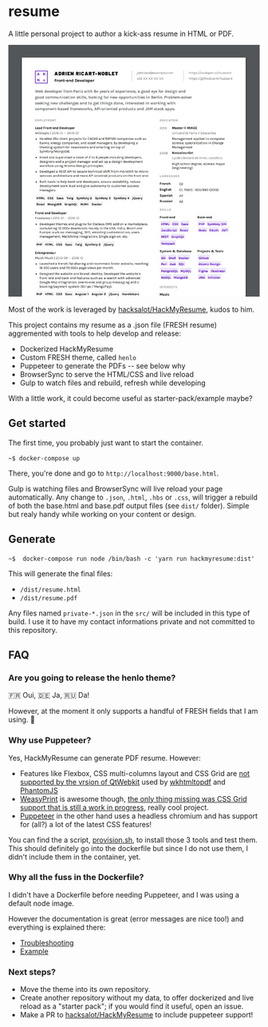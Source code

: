 # resume

A little personal project to author a kick-ass resume in HTML or PDF.

![PDF resume preview](https://raw.githubusercontent.com/adrienrn/resume/dev/screenshot.jpg)

Most of the work is leveraged by [hacksalot/HackMyResume](https://github.com/hacksalot/HackMyResume), kudos to him.

This project contains my resume as a .json file (FRESH resume) aggremented with tools to help develop and release:

- Dockerized HackMyResume
- Custom FRESH theme, called `henlo`
- Puppeteer to generate the PDFs -- see below why
- BrowserSync to serve the HTML/CSS and live reload
- Gulp to watch files and rebuild, refresh while developing

With a little work, it could become useful as starter-pack/example maybe?

## Get started

The first time, you probably just want to start the container.

```
~$ docker-compose up
```

There, you're done and go to `http://localhost:9000/base.html`.

Gulp is watching files and BrowserSync will live reload your page automatically. Any change to `.json`, `.html`, `.hbs` or `.css`, will trigger a rebuild of both the base.html and base.pdf output files (see `dist/` folder). Simple but realy handy while working on your content or design.

## Generate

```
~$  docker-compose run node /bin/bash -c 'yarn run hackmyresume:dist'
```

This will generate the final files:
- `/dist/resume.html`
- `/dist/resume.pdf`

Any files named `private-*.json` in the `src/` will be included in this type of build. I use it to have my contact informations private and not committed to this repository.

## FAQ

### Are you going to release the henlo theme?

🇫🇷 Oui, 🇩🇪 Ja, 🇷🇺 Da!

However, at the moment it only supports a handful of FRESH fields that I am using. 👹

### Why use Puppeteer?

Yes, HackMyResume can generate PDF resume. However:

- Features like Flexbox, CSS multi-columns layout and CSS Grid are [not supported by the vrsion of QtWebkit](http://trac.webkit.org/wiki/QtWebKitFeatures22) used by [wkhtmltopdf](https://wkhtmltopdf.org/) and [PhantomJS](https://phantomjs.org/)
- [WeasyPrint](https://github.com/Kozea/WeasyPrint) is awesome though, [the only thing missing was CSS Grid support that is still a work in progress](https://github.com/Kozea/WeasyPrint/issues/543), really cool project.
- [Puppeteer](https://github.com/GoogleChrome/puppeteer) in the other hand uses a headless chromium and has support for (all?) a lot of the latest CSS features!

You can find the a script, [provision.sh](https://github.com/adrienrn/resume/blob/dev/scripts/provision.sh), to install those 3 tools and test them. This should definitely go into the dockerfile but since I do not use them, I didn't include them in the container, yet.

### Why all the fuss in the Dockerfile?

I didn't have a Dockerfile before needing Puppeteer, and I was using a default node image.

However the documentation is great (error messages are nice too!) and everything is explained there:
- [Troubleshooting](https://github.com/GoogleChrome/puppeteer/blob/master/docs/troubleshooting.md#running-puppeteer-in-docker)
- [Example](https://github.com/ebidel/try-puppeteer/tree/1ce29c6a2068bb824c59a71958af7b8607179fc4)

### Next steps?

- Move the theme into its own repository.
- Create another repository without my data, to offer dockerized and live reload as a "starter pack"; if you would find it useful, open an issue.
- Make a PR to [hacksalot/HackMyResume](https://github.com/hacksalot/HackMyResume) to include puppeteer support!

